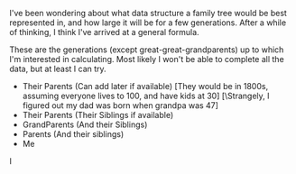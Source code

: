 I've been wondering about what data structure a family tree would be best represented in, and how large it will be for a few generations. After a while of thinking, I think I've arrived at a general formula.


These are the generations (except great-great-grandparents) up to which I'm interested in calculating. Most likely I won't be able to complete all the data, but at least I can try.

- Their Parents (Can add later if available) \[They would be in 1800s, assuming everyone lives to 100, and have kids at 30\] \[\Strangely, I figured out my dad was born when grandpa was 47\]
- Their Parents (Their Siblings if available)
- GrandParents (And their Siblings)
- Parents (And their siblings)
- Me

I 